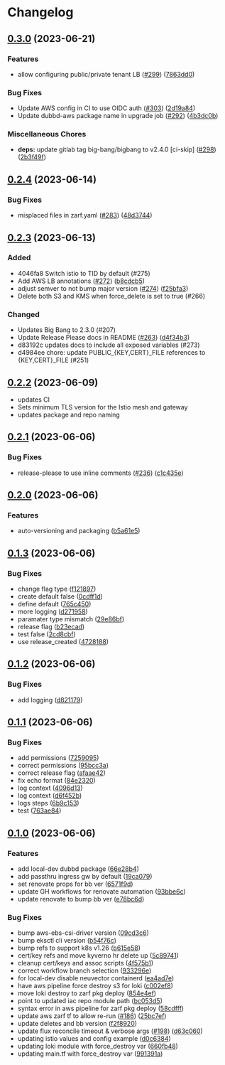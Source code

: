 # Changelog

## [0.3.0](https://github.com/defenseunicorns/uds-package-dubbd/compare/v0.2.4...v0.3.0) (2023-06-21)


### Features

* allow configuring public/private tenant LB ([#299](https://github.com/defenseunicorns/uds-package-dubbd/issues/299)) ([7863dd0](https://github.com/defenseunicorns/uds-package-dubbd/commit/7863dd0490198ef119a5de4d6e1bc53b4a084e5e))


### Bug Fixes

* Update AWS config in CI to use OIDC auth ([#303](https://github.com/defenseunicorns/uds-package-dubbd/issues/303)) ([2d19a84](https://github.com/defenseunicorns/uds-package-dubbd/commit/2d19a8431b7057cab08a4ced6dc275d5a08fd4b2))
* Update dubbd-aws package name in upgrade job ([#292](https://github.com/defenseunicorns/uds-package-dubbd/issues/292)) ([4b3dc0b](https://github.com/defenseunicorns/uds-package-dubbd/commit/4b3dc0b5bb6f6362e282f907937e2021cd9061e8))


### Miscellaneous Chores

* **deps:** update gitlab tag big-bang/bigbang to v2.4.0 [ci-skip] ([#298](https://github.com/defenseunicorns/uds-package-dubbd/issues/298)) ([2b3f49f](https://github.com/defenseunicorns/uds-package-dubbd/commit/2b3f49f397dd9d61d6c03c3936b9bf06aba62612))

## [0.2.4](https://github.com/defenseunicorns/uds-package-dubbd/compare/v0.2.3...v0.2.4) (2023-06-14)


### Bug Fixes

* misplaced files in zarf.yaml ([#283](https://github.com/defenseunicorns/uds-package-dubbd/issues/283)) ([48d3744](https://github.com/defenseunicorns/uds-package-dubbd/commit/48d37447c937c9d11cfa05511ca4d285497ca496))

## [0.2.3](https://github.com/defenseunicorns/uds-package-dubbd/compare/v0.2.2...v0.2.3) (2023-06-13)

### Added
* 4046fa8 Switch istio to TID by default (#275)
* Add AWS LB annotations ([#272](https://github.com/defenseunicorns/uds-package-dubbd/issues/272)) ([b8cdcb5](https://github.com/defenseunicorns/uds-package-dubbd/commit/b8cdcb56a920ba4d24a9fee4a75ee33f5e9fef0d))
* adjust semver to not bump major version ([#274](https://github.com/defenseunicorns/uds-package-dubbd/issues/274)) ([f25bfa3](https://github.com/defenseunicorns/uds-package-dubbd/commit/f25bfa353d6d75ce0c36cfb0c1717d9e1325ff24))
* Delete both S3 and KMS when force_delete is set to true (#266)

### Changed
* Updates Big Bang to 2.3.0 (#207)
* Update Release Please docs in README ([#263](https://github.com/defenseunicorns/uds-package-dubbd/issues/263)) ([d4f34b3](https://github.com/defenseunicorns/uds-package-dubbd/commit/d4f34b354bc89f5dcef2d1876a27bd31baed838a))
* d83192c updates docs to include all exposed variables (#273)
* d4984ee chore: update PUBLIC_{KEY,CERT}_FILE references to {KEY,CERT}_FILE (#251)


## [0.2.2](https://github.com/defenseunicorns/uds-package-dubbd/compare/v0.2.1...v0.2.2) (2023-06-09)

- updates CI
- Sets minimum TLS version for the Istio mesh and gateway
- updates package and repo naming


## [0.2.1](https://github.com/defenseunicorns/zarf-package-big-bang/compare/v0.2.0...v0.2.1) (2023-06-06)


### Bug Fixes

* release-please to use inline comments ([#236](https://github.com/defenseunicorns/zarf-package-big-bang/issues/236)) ([c1c435e](https://github.com/defenseunicorns/zarf-package-big-bang/commit/c1c435e89d414a1d2a70cc995d7e29a824e6670e))

## [0.2.0](https://github.com/defenseunicorns/zarf-package-big-bang/compare/v0.1.3...v0.2.0) (2023-06-06)


### Features

* auto-versioning and packaging ([b5a61e5](https://github.com/defenseunicorns/zarf-package-big-bang/commit/b5a61e54b2e7eacc4d61bbecf8d5199fecce941c))

## [0.1.3](https://github.com/defenseunicorns/zarf-package-big-bang/compare/v0.1.2...v0.1.3) (2023-06-06)


### Bug Fixes

* change flag type ([f121897](https://github.com/defenseunicorns/zarf-package-big-bang/commit/f12189702d72e719cbf1c4d73916553fd28342f9))
* create default false ([0cdff1d](https://github.com/defenseunicorns/zarf-package-big-bang/commit/0cdff1d7d8d50d677f01eccc4aff08f8ae5edea5))
* define default ([765c450](https://github.com/defenseunicorns/zarf-package-big-bang/commit/765c450f1e30d7472340eb53b06b476ed5858cb6))
* more logging ([d271958](https://github.com/defenseunicorns/zarf-package-big-bang/commit/d2719589e38f67fdd3945856bb10fb377051c258))
* paramater type mismatch ([29e86bf](https://github.com/defenseunicorns/zarf-package-big-bang/commit/29e86bf49c378771aa9ebb520d4ad79e755772ab))
* release flag ([b23ecad](https://github.com/defenseunicorns/zarf-package-big-bang/commit/b23ecad45433b233a225882fe3b602757e5af43c))
* test false ([2cd8cbf](https://github.com/defenseunicorns/zarf-package-big-bang/commit/2cd8cbf3462f9e589af780c74e2f6e00c37927d8))
* use release_created ([4728188](https://github.com/defenseunicorns/zarf-package-big-bang/commit/4728188e6c96de40faef07c7d1e38be01947bd45))

## [0.1.2](https://github.com/defenseunicorns/zarf-package-big-bang/compare/v0.1.1...v0.1.2) (2023-06-06)


### Bug Fixes

* add logging ([d821179](https://github.com/defenseunicorns/zarf-package-big-bang/commit/d821179ee166315e605b01047067b3057bd231dd))

## [0.1.1](https://github.com/defenseunicorns/zarf-package-big-bang/compare/v0.1.0...v0.1.1) (2023-06-06)


### Bug Fixes

* add permissions ([7259095](https://github.com/defenseunicorns/zarf-package-big-bang/commit/7259095736d943cfe577b71798f983be96808027))
* correct permissions ([95bcc3a](https://github.com/defenseunicorns/zarf-package-big-bang/commit/95bcc3a8bcaf1c0276ab4eb86678ad14cea77109))
* correct release flag ([afaae42](https://github.com/defenseunicorns/zarf-package-big-bang/commit/afaae4210e50c0ee1f132f3ee052d6fdccaea47b))
* fix echo format ([84e2320](https://github.com/defenseunicorns/zarf-package-big-bang/commit/84e2320ce1e342dbe03c0578cbfbff95d7d5e50d))
* log context ([4096d13](https://github.com/defenseunicorns/zarf-package-big-bang/commit/4096d13edb8905de8b38d91a4d13684a7640d4a9))
* log context ([d6f452b](https://github.com/defenseunicorns/zarf-package-big-bang/commit/d6f452b022992319c889ab42127f5498730b7793))
* logs steps ([6b9c153](https://github.com/defenseunicorns/zarf-package-big-bang/commit/6b9c15318c3b9681df0f8631fae7684fca4a67b3))
* test ([763ae84](https://github.com/defenseunicorns/zarf-package-big-bang/commit/763ae84cc466a767e9343ac2252202f825e7d091))

## [0.1.0](https://github.com/defenseunicorns/zarf-package-big-bang/compare/v0.0.5...v0.1.0) (2023-06-06)


### Features

* add local-dev dubbd package ([66e28b4](https://github.com/defenseunicorns/zarf-package-big-bang/commit/66e28b4a2b4f3038043795f7f54fb87844c3fd28))
* add passthru ingress gw by default ([19ca079](https://github.com/defenseunicorns/zarf-package-big-bang/commit/19ca07944f96abf1594f65d41fccf972a6cc748f))
* set renovate props for bb ver ([6571f9d](https://github.com/defenseunicorns/zarf-package-big-bang/commit/6571f9de084fa73ed3633482a7898b0cdf7af2a4))
* update GH workflows for renovate automation ([93bbe6c](https://github.com/defenseunicorns/zarf-package-big-bang/commit/93bbe6c23107daf987d4232e2b6ebce57ebbf0d0))
* update renovate to bump bb ver ([e78bc6d](https://github.com/defenseunicorns/zarf-package-big-bang/commit/e78bc6d16148952de8fba431122536824c9467f4))


### Bug Fixes

* bump aws-ebs-csi-driver version ([09cd3c6](https://github.com/defenseunicorns/zarf-package-big-bang/commit/09cd3c6df4667a73a33c09c41c57be190624fc38))
* bump eksctl cli version ([b54f76c](https://github.com/defenseunicorns/zarf-package-big-bang/commit/b54f76c7eacc0bee33f20d4b8b3247d8cc795141))
* bump refs to support k8s v1.26 ([b615e58](https://github.com/defenseunicorns/zarf-package-big-bang/commit/b615e5811ce226061db6cfcd39271f9a2dc99ea8))
* cert/key refs and move kyverno hr delete up ([5c89741](https://github.com/defenseunicorns/zarf-package-big-bang/commit/5c89741b1df9926afebb3a065ae35fed67b9c175))
* cleanup cert/keys and assoc scripts ([4f575b1](https://github.com/defenseunicorns/zarf-package-big-bang/commit/4f575b14eeccf64a0feb237d0d4a629b0b8532e7))
* correct workflow branch selection ([933296e](https://github.com/defenseunicorns/zarf-package-big-bang/commit/933296eb7a87767632a2c746179c99ff913e2b7b))
* for local-dev disable neuvector containerd ([ea4ad7e](https://github.com/defenseunicorns/zarf-package-big-bang/commit/ea4ad7e37cd7e26781879bdba4b5e724e6c730bc))
* have aws pipeline force destroy s3 for loki ([c002ef8](https://github.com/defenseunicorns/zarf-package-big-bang/commit/c002ef87fc78fb6e27ad366f7f2f8a9665a3ed06))
* move loki destroy to zarf pkg deploy ([854e4ef](https://github.com/defenseunicorns/zarf-package-big-bang/commit/854e4efb64e37beff213fe4b6209c6274861677b))
* point to updated iac repo module path ([bc053d5](https://github.com/defenseunicorns/zarf-package-big-bang/commit/bc053d517f86ae02d5e33dbb12dfccb3893c540b))
* syntax error in aws pipeline for zarf pkg deploy ([58cdfff](https://github.com/defenseunicorns/zarf-package-big-bang/commit/58cdfffc6e3c270a59c367169a96ef629c3c1b7a))
* update aws zarf tf to allow re-run ([#186](https://github.com/defenseunicorns/zarf-package-big-bang/issues/186)) ([25bc7ef](https://github.com/defenseunicorns/zarf-package-big-bang/commit/25bc7efeb8668ffe36f2d19cdcdce1e32584eba1))
* update deletes and bb version ([f2f8920](https://github.com/defenseunicorns/zarf-package-big-bang/commit/f2f8920c28b15ea542073a07bf5a0a21f001382d))
* update flux reconcile timeout & verbose args ([#198](https://github.com/defenseunicorns/zarf-package-big-bang/issues/198)) ([d63c060](https://github.com/defenseunicorns/zarf-package-big-bang/commit/d63c0607c6bac303fa7839794917bef671f266af))
* updating istio values and config example ([d0c6384](https://github.com/defenseunicorns/zarf-package-big-bang/commit/d0c6384a8777886c35c195d572d124704ac95e7a))
* updating loki module with force_destroy var ([660fb48](https://github.com/defenseunicorns/zarf-package-big-bang/commit/660fb487fea9b7338542aac46fbeef064b1f7f86))
* updating main.tf with force_destroy var ([991391a](https://github.com/defenseunicorns/zarf-package-big-bang/commit/991391ac3cbbca3fdb33a6dc637f0c76a13f3e8c))
